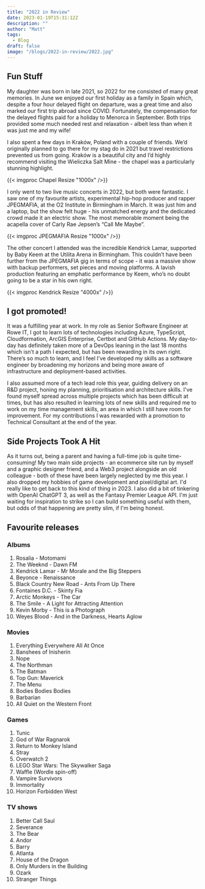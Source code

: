 ```yaml
---
title: "2022 in Review"
date: 2023-01-19T15:31:12Z
description: ""
author: "Matt"
tags:
  - Blog
draft: false
image: "/blogs/2022-in-review/2022.jpg"
---
```


## Fun Stuff
My daughter was born in late 2021, so 2022 for me consisted of many great memories. In June we enjoyed our first holiday as a family in Spain which, despite a four hour delayed flight on departure, was a great time and also marked our first trip abroad since COVID. Fortunately, the compensation for the delayed flights paid for a holiday to Menorca in September. Both trips provided some much needed rest and relaxation - albeit less than when it was just me and my wife! 

I also spent a few days in Kraków, Poland with a couple of friends. We’d originally planned to go there for my stag do in 2021 but travel restrictions prevented us from going. Kraków is a beautiful city and I’d highly recommend visiting the Wieliczka Salt Mine - the chapel was a particularly stunning highlight.

{{< imgproc Chapel Resize "1000x" />}}

I only went to two live music concerts in 2022, but both were fantastic. I saw one of my favourite artists, experimental hip-hop producer and rapper JPEGMAFIA, at the O2 Institute in Birmingham in March. It was just him and a laptop, but the show felt huge - his unmatched energy and the dedicated crowd made it an electric show. The most memorable moment being the acapella cover of Carly Rae Jepsen’s “Call Me Maybe”.

{{< imgproc JPEGMAFIA Resize "1000x" />}}

The other concert I attended was the incredible Kendrick Lamar, supported by Baby Keem at the Utilita Arena in Birmingham. This couldn’t have been further from the JPEGMAFIA gig in terms of scope - it was a massive show with backup performers, set pieces and moving platforms. A lavish production featuring an emphatic performance by Keem, who’s no doubt going to be a star in his own right.

{{< imgproc Kendrick Resize "4000x" />}}

## I got promoted! 
It was a fulfilling year at work. In my role as Senior Software Engineer at Rowe IT, I got to learn lots of technologies including Azure, TypeScript, Cloudformation, ArcGIS Enterprise, Certbot and GitHub Actions. My day-to-day has definitely taken more of a DevOps leaning in the last 18 months which isn’t a path I expected, but has been rewarding in its own right. There’s so much to learn, and I feel I’ve developed my skills as a software engineer by broadening my horizons and being more aware of infrastructure and deployment-based activities.

I also assumed more of a tech lead role this year, guiding delivery on an R&D project, honing my planning, prioritisation and architecture skills. I've found myself spread across multiple projects which has been difficult at times, but has also resulted in learning lots of new skills and required me to work on my time management skills, an area in which I still have room for improvement. For my contributions I was rewarded with a promotion to Technical Consultant at the end of the year. 

## Side Projects Took A Hit
As it turns out, being a parent and having a full-time job is quite time-consuming! My two main side projects - an ecommerce site run by myself and a graphic designer friend, and a Web3 project alongside an old colleague - both of these have been largely neglected by me this year. I also dropped my hobbies of game development and pixel/digital art. I'd really like to get back to this kind of thing in 2023. I also did a bit of tinkering with OpenAI ChatGPT 3, as well as the Fantasy Premier League API. I'm just waiting for inspiration to strike so I can build something useful with them, but odds of that happening are pretty slim, if I'm being honest. 

## Favourite releases

### Albums
1. Rosalia - Motomami
2. The Weeknd - Dawn FM 
3. Kendrick Lamar - Mr Morale and the Big Steppers
4. Beyonce - Renaissance 
5. Black Country New Road - Ants From Up There
6. Fontaines D.C. - Skinty Fia 
7. Arctic Monkeys - The Car
8. The Smile - A Light for Attracting Attention
9. Kevin Morby - This is a Photograph 
10. Weyes Blood - And in the Darkness, Hearts Aglow

### Movies
1. Everything Everywhere All At Once 
2. Banshees of Inisherin 
3. Nope
4. The Northman
5. The Batman
6. Top Gun: Maverick
7. The Menu
8. Bodies Bodies Bodies
9. Barbarian
10. All Quiet on the Western Front

### Games 
1. Tunic
2. God of War Ragnarok 
3. Return to Monkey Island
4. Stray
5. Overwatch 2
6. LEGO Star Wars: The Skywalker Saga
7. Waffle (Wordle spin-off)
8. Vampire Survivors
9. Immortality
10. Horizon Forbidden West

### TV shows 
1. Better Call Saul
2. Severance
3. The Bear
4. Andor
5. Barry
6. Atlanta
7. House of the Dragon
8. Only Murders in the Building
9. Ozark
10. Stranger Things

